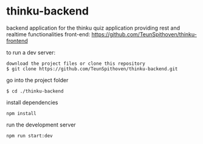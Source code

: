 # thinku-backend
backend application for the thinku quiz application providing rest and realtime functionalities
front-end: https://github.com/TeunSpithoven/thinku-frontend

to run a dev server:
```
download the project files or clone this repository
$ git clone https://github.com/TeunSpithoven/thinku-backend.git
```
go into the project folder
```
$ cd ./thinku-backend
```
install dependencies
```
npm install
```
run the development server
```
npm run start:dev
```
